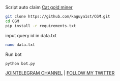 Script auto claim [Cat gold miner](https://t.me/catgoldminerbot?start=club_1002134758462_5125640256)

```bash
git clone https://github.com/kaguya1st/CGM.git
cd CGM
pip install -r requirements.txt
```
input query id in data.txt
```bash
nano data.txt
```
Run bot
```bash
python bot.py
```


[ JOINTELEGRAM CHANNEL](https://t.me/kaguya_airdrop)
| [FOLLOW MY TWITTER](https://x.com/kaguyaa1st)

    
